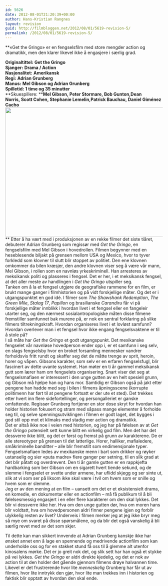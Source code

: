 ```yaml
---
id: 5626
date: 2012-08-01T21:20:39+00:00
author: Hans-Kristian Rangnes
layout: revision
guid: http://filmbloggen.net/2012/08/01/5619-revision-5/
permalink: /2012/08/01/5619-revision-5/
---
```

**&laquo;Get the Gringo&raquo; er en fengselsfilm med store mengder action og dramatikk, men den klarer likevel ikke å engasjere i særlig grad.<!--more-->

  
**Originaltittel:** **Get the Gringo**  
**Sjanger:** **Drama / Action**  
**Nasjonalitet:** **Amerikansk**  
**Regi:** **Adrian Grunberg**  
**Manus:** **Mel Gibson og Adrian Grunberg**  
**Spilletid:** **1 time og 35 minutter**  
**Skuespillere: ****Mel Gibson, Peter Stormare, Bob Gunton,Dean Norris, Scott Cohen, Stephanie Lemelin,Patrick Bauchau, Daniel Giménez Cacho**  
<a href="http://filmbloggen.net/2012/08/01/5619/get-the-gringo/" rel="attachment wp-att-5620"><img class="alignnone size-large wp-image-5620" src="http://filmbloggen.net/wp-content/uploads//2012/08/psenlxc16-620x413.jpg" alt="" width="620" height="413" /></a>  
** Etter å ha vært med i produksjonen av en rekke filmer det siste tiåret, debuterer Adrian Grunberg som regissør med _Get the Gringo_, en fengselsfilm med Mel Gibson i hovedrollen. Filmen begynner med en heseblesende biljakt på grensen mellom USA og Mexico, hvor to tyver forkledd som klovner til slutt blir stoppet av politiet. Den ene klovnen omkommer da bilen kræsjer, den andre klovnen viser seg å være vår mann, Mel Gibson, i rollen som en navnløs yrkeskriminell. Han arresteres av meksikansk politi og plasseres i fengsel. Det er her, i et meksikansk fengsel, at det aller meste av handlingen i _Get the Gringo_ utspiller seg.  
Tanken om å la et fengsel utgjøre de geografiske rammene for en film, er brukt mange ganger i filmhistorien og på vidt forskjellige måter. Og det er i utgangspunktet en god idé. I filmer som _The Shawshank Redemption_, _The Green Mile_, _Stalag 17_, _Papillon_ og brasilianske _Carandiru_ får vi på forskjellige måter innblikk i hvordan livet i et fengsel eller en fangeleir utarter seg, og den nærmest sosialantropologiske måten disse filmene fremstiller samfunnet bak murene på, er nok en sentral forklaring på slike filmers tiltrekningskraft. Hvordan organiseres livet i et lovløst samfunn? Hvordan overlever man i et fengsel hvor ikke engang fengselsvaktene er til å stole på?  
I så måte har _Get the Gringo_ et godt utgangspunkt. Det mexikanske fengselet vår navnløse hovedperson ender opp i, er et samfunn i seg selv, en slags fengselsby hvor en broket forsamling mennesker vandrer forholdsvis fritt rundt og skaffer seg det de måtte trenge av sprit, heroin, horer og våpen. Gibsons karakter, som selv er en erfaren fengselsfugl, blir fascinert av dette uvante systemet. Han møter en ti år gammel meksikansk gutt som lærer ham om fengselets organisering. Snart viser det seg at fengselsmafiaen er interessert i den unge gutten av en helt spesiell grunn, og Gibson må hjelpe han og hans mor. Samtidig er Gibson også på jakt etter pengene han hadde med seg i bilen i filmens åpningsscene (korrupte politimenn har ført til at pengene fortsatt er der ute et sted). Det trekkes etter hvert inn flere sidefortellinger, og persongalleriet er ganske omfattende. Regissør Grunberg fortjener en stor dose skryt for hvordan han holder historien fokusert og stram med såpass mange elementer å forholde seg til, og selve spenningsutviklingen i filmen er godt laget, det bygges i god stil opp mot et klimaks med stadig mer action og dramatikk.  
Det er altså ikke noe i veien med historien, og jeg har på følelsen av at _Get the Gringo_ potensielt sett kunne blitt en virkelig god film. Men det har det dessverre ikke blitt, og det er først og fremst på grunn av karakterene. De er alle stereotyper på grensen til det latterlige. Horer, halliker, mafialedere, småkriminelle banditter – alle blir fremstilt som endimensjonale typer. Fengselsmafiaen ledes av mexikanske menn i bart som drikker og røyker ustanselig og sier &laquo;puta madre&raquo; flere ganger per setning, til en slik grad at det blir påtatt og overdrevent. Den ti år gamle gutten er en rappkjefta hardbarking som ber Gibson om en sigarett hvert tiende sekund, og de slemme i fengselet er svette under armene, har uflidd skjegg og ser sinte ut, slik at vi som ser på liksom ikke skal være i tvil om hvem som er snille og hvem som er slemme.  
Jeg er av den mening at en film – uansett om det er et eksistensielt drama, en komedie, en dokumentar eller en actionfilm – må få publikum til å bli følelsesmessig engasjert i en eller flere karakterer om den skal lykkes. Det blir vi dessverre ikke her. Hva om den unge gutten dør, hva om moren hans blir voldtatt, hva om hovedpersonen aldri finner pengene igjen og forblir ulykkelig resten av livet? Underveis i filmen merker jeg at jeg ikke bryr meg så mye om svaret på disse spørsmålene, og da blir det også vanskelig å bli særlig revet med av det som skjer.

Til dette kan man sikkert innvende at Adrian Grunberg kanskje ikke har ønsket annet enn å lage en spennende og medrivende actionfilm som kan underholde oss og for en stakket stund få oss til å glemme alt utenfor kinosalens mørke. Det er jo greit nok det, og slik sett har han også et stykke på vei lykkes. _Get the Gringo_ er aldri direkte kjedelig, og det er nok av action til at den holder det gående gjennom filmens drøye halvannen time. Likevel er det frustrerende hvor lite _menneskelig_ Grunberg har får ut av filmen, hvor lite inntrykk den gjør, hvor lite man trekkes inn i historien og faktisk blir opptatt av hvordan den skal ende.

<div class="video-shortcode">
</div>